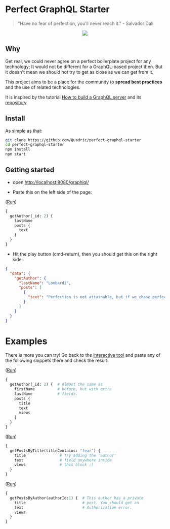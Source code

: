 # Perfect GraphQL Starter

> "Have no fear of perfection, you’ll never reach it." - Salvador Dali



<p align="center">
  <img src="http://www.pixhoster.info/f/2016-09/8516908bc1552a5c3dcdb242611ee506.jpg" />
</p>

## Why

Get real, we could never agree on a perfect boilerplate project for any technology; It would not be different for a GraphQL-based project then. But it doesn't mean we should not try to get as close as we can get from it.

This project aims to be a place for the community to **spread best practices** and the use of related technologies.

It is inspired by the tutorial [How to build a GraphQL server](https://medium.com/apollo-stack/tutorial-building-a-graphql-server-cddaa023c035#.wy5h1htxs) and its [repository](https://github.com/apollostack/apollo-starter-kit).


## Install

As simple as that:
```sh
git clone https://github.com/Quadric/perfect-graphql-starter
cd perfect-graphql-starter
npm install
npm start
```

## Getting started
* open [http://localhost:8080/graphiql/](http://localhost:8080/graphiql/)

* Paste this on the left side of the page:

([Run](http://localhost:8080/graphiql/?query=%7B%0A%20%20getAuthor\(_id%3A%202\)%20%7B%0A%20%20%20%20lastName%0A%20%20%20%20posts%20%7B%0A%20%20%20%20%20%20text%0A%20%20%20%20%7D%0A%20%20%7D%0A%7D))
```graphql
{
  getAuthor(_id: 2) {
    lastName
    posts {
      text
    }
  }
}
```

* Hit the play button (cmd-return), then you should get this on the right side:

```json
{
  "data": {
    "getAuthor": {
      "lastName": "Lombardi",
      "posts": [
        {
          "text": "Perfection is not attainable, but if we chase perfection we can catch excellence.",
        }
      ]
    }
  }
}
```

# Examples
There is more you can try! Go back to the [interactive tool](http://localhost:8080/graphiql/) and paste any of the following snippets there and check the result:

([Run](http://localhost:8080/graphiql/?query=%7B%0A%20%20getAuthor\(_id%3A%202\)%20%7B%20%20%23%20Almost%20the%20same%20as%0A%20%20%20%20firstName%20%20%20%20%20%20%20%20%20%20%23%20before%2C%20but%20with%20extra%0A%20%20%20%20lastName%20%20%20%20%20%20%20%20%20%20%20%23%20fields.%0A%20%20%20%20posts%20%7B%0A%20%20%20%20%20%20title%0A%20%20%20%20%20%20text%0A%20%20%20%20%20%20views%0A%20%20%20%20%7D%0A%20%20%7D%0A%7D))
```graphql
{
  getAuthor(_id: 2) {  # Almost the same as
    firstName          # before, but with extra
    lastName           # fields.
    posts {
      title
      text
      views
    }
  }
}
```

([Run](http://localhost:8080/graphiql/?query=%7B%0A%20%20getPostsByTitle\(titleContains%3A%20%22fear%22\)%20%7B%0A%20%20%20%20title%20%20%20%20%20%20%20%20%20%20%20%20%20%20%20%23%20Try%20adding%20the%20%27author%27%0A%20%20%20%20text%20%20%20%20%20%20%20%20%20%20%20%20%20%20%20%20%23%20field%20anywhere%20inside%0A%20%20%20%20views%20%20%20%20%20%20%20%20%20%20%20%20%20%20%20%23%20this%20block%20%3B\)%0A%20%20%7D%0A%7D&variables=))
```graphql
{
  getPostsByTitle(titleContains: "fear") {
    title               # Try adding the 'author'
    text                # field anywhere inside
    views               # this block ;)
  }
}
```

([Run](http://localhost:8080/graphiql/?query=%7B%0A%20%20getPostsByAuthor\(authorId%3A1\)%20%7B%20%20%23%20This%20author%20has%20a%20private%0A%20%20%20%20title%20%20%20%20%20%20%20%20%20%20%20%20%20%20%20%20%20%20%20%20%20%20%20%20%20%23%20post.%20You%20should%20get%20an%0A%20%20%20%20text%20%20%20%20%20%20%20%20%20%20%20%20%20%20%20%20%20%20%20%20%20%20%20%20%20%20%23%20Authorization%20error.%0A%20%20%20%20views%0A%20%20%7D%0A%7D&variables=))
```graphql
{
  getPostsByAuthor(authorId:1) {  # This author has a private
    title                         # post. You should get an
    text                          # Authorization error.
    views
  }
}
```
